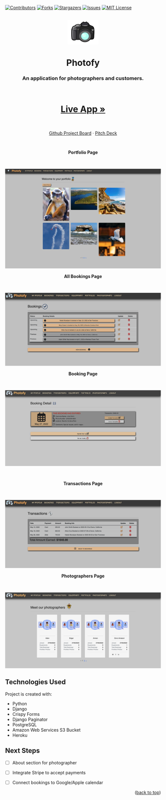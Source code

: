 <div id="top"></div>

[![Contributors][contributors-shield]][contributors-url]
[![Forks][forks-shield]][forks-url]
[![Stargazers][stars-shield]][stars-url]
[![Issues][issues-shield]][issues-url]
[![MIT License][license-shield]][license-url]


<!-- PROJECT LOGO -->
<br />
<div align="center">
  <a>
    <img src="images/canon.png" alt="Logo" width="100" height="80">
  </a>

  <h1 align="center">Photofy </h1>

  <p align="center">
    <h3>An application for photographers and customers.</h3>
    <br />
    <h1><a href="https://photofyproject.herokuapp.com/">Live App »</a></h1>
    <br />
    <br />
    <a href="https://github.com/users/lcrosariol/projects/2">Github Project Board</a>
    ·
    <a href="https://docs.google.com/presentation/d/1DKjHvccZqNiwuYVTtwiqE3vCKofOQT7Wz5ZywFELVrc/edit?usp=sharing">Pitch Deck</a>
  </p>
</div>
   <br />
   <p align="center"> <strong>Portfolio Page</strong> </p>
    <br />

![PhotographersScreen](images/screen1.png)

   <p align="center"> <strong>All Bookings Page</strong> </p>
   <br />

![BookingScreen](images/screen4.png)


   <p align="center"><strong> Booking Page </strong> </p>
   <br />

![PortfolioScreen](images/screen3.png)

<br />


   <p align="center"> <strong>Transactions Page</strong> </p>
   <br />

![BookingScreen](images/screen5.png)
<br />

   <p align="center"> <strong>Photographers Page</strong> </p>
   <br />

![BookingScreen](images/screen2.png)
<br />


## Technologies Used
Project is created with:
* Python
* Django
* Crispy Forms
* Django Paginator
* PostgreSQL
* Amazon Web Services S3 Bucket
* Heroku


## Next Steps
- [ ] About section for photographer
- [ ] Integrate Stripe to accept payments
- [ ] Connect bookings to Google/Apple calendar


<p align="right">(<a href="#top">back to top</a>)</p>



<!-- MARKDOWN LINKS & IMAGES -->
<!-- https://www.markdownguide.org/basic-syntax/#reference-style-links -->
[contributors-shield]: https://img.shields.io/github/contributors/lcrosariol/Photofy.svg?style=for-the-badge
[contributors-url]: https://github.com/lcrosariol/Photofy/graphs/contributors
[forks-shield]: https://img.shields.io/github/forks/lcrosariol/Photofy.svg?style=for-the-badge
[forks-url]: https://github.com/lcrosariol/Photofy/network/members
[stars-shield]: https://img.shields.io/github/stars/lcrosariol/Photofy.svg?style=for-the-badge
[stars-url]: https://github.com/lcrosariol/Photofy/stargazers
[issues-shield]: https://img.shields.io/github/issues/lcrosariol/Photofy.svg?style=for-the-badge
[issues-url]: https://github.com/lcrosariol/Photofy/issues
[license-shield]: https://img.shields.io/github/license/lcrosariol/Photofy.svg?style=for-the-badge
[license-url]: https://github.com/lcrosariol/Photofy/blob/master/LICENSE.txt

[product-screenshot]: images/screenshot.png
